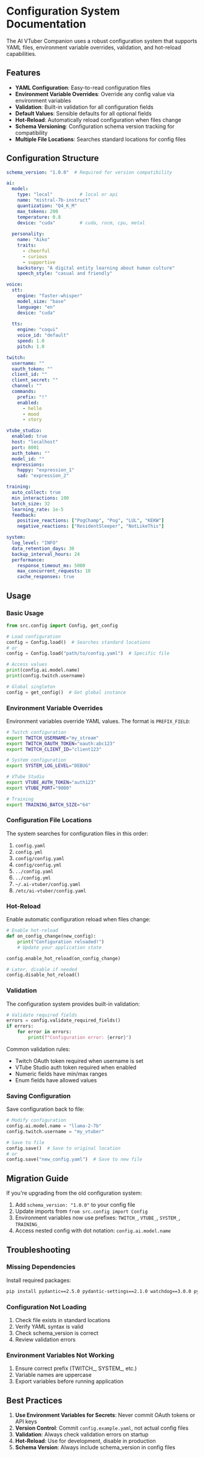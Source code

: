 # Configuration System Documentation

The AI VTuber Companion uses a robust configuration system that supports YAML files, environment variable overrides, validation, and hot-reload capabilities.

## Features

- **YAML Configuration**: Easy-to-read configuration files
- **Environment Variable Overrides**: Override any config value via environment variables
- **Validation**: Built-in validation for all configuration fields
- **Default Values**: Sensible defaults for all optional fields
- **Hot-Reload**: Automatically reload configuration when files change
- **Schema Versioning**: Configuration schema version tracking for compatibility
- **Multiple File Locations**: Searches standard locations for config files

## Configuration Structure

```yaml
schema_version: "1.0.0"  # Required for version compatibility

ai:
  model:
    type: "local"          # local or api
    name: "mistral-7b-instruct"
    quantization: "Q4_K_M"
    max_tokens: 200
    temperature: 0.8
    device: "cuda"         # cuda, rocm, cpu, metal
    
  personality:
    name: "Aiko"
    traits:
      - cheerful
      - curious
      - supportive
    backstory: "A digital entity learning about human culture"
    speech_style: "casual and friendly"

voice:
  stt:
    engine: "faster-whisper"
    model_size: "base"
    language: "en"
    device: "cuda"
    
  tts:
    engine: "coqui"
    voice_id: "default"
    speed: 1.0
    pitch: 1.0

twitch:
  username: ""
  oauth_token: ""
  client_id: ""
  client_secret: ""
  channel: ""
  commands:
    prefix: "!"
    enabled:
      - hello
      - mood
      - story

vtube_studio:
  enabled: true
  host: "localhost"
  port: 8001
  auth_token: ""
  model_id: ""
  expressions:
    happy: "expression_1"
    sad: "expression_2"

training:
  auto_collect: true
  min_interactions: 100
  batch_size: 32
  learning_rate: 1e-5
  feedback:
    positive_reactions: ["PogChamp", "Pog", "LUL", "KEKW"]
    negative_reactions: ["ResidentSleeper", "NotLikeThis"]

system:
  log_level: "INFO"
  data_retention_days: 30
  backup_interval_hours: 24
  performance:
    response_timeout_ms: 5000
    max_concurrent_requests: 10
    cache_responses: true
```

## Usage

### Basic Usage

```python
from src.config import Config, get_config

# Load configuration
config = Config.load()  # Searches standard locations
# or
config = Config.load("path/to/config.yaml")  # Specific file

# Access values
print(config.ai.model.name)
print(config.twitch.username)

# Global singleton
config = get_config()  # Get global instance
```

### Environment Variable Overrides

Environment variables override YAML values. The format is `PREFIX_FIELD`:

```bash
# Twitch configuration
export TWITCH_USERNAME="my_stream"
export TWITCH_OAUTH_TOKEN="oauth:abc123"
export TWITCH_CLIENT_ID="client123"

# System configuration
export SYSTEM_LOG_LEVEL="DEBUG"

# VTube Studio
export VTUBE_AUTH_TOKEN="auth123"
export VTUBE_PORT="9000"

# Training
export TRAINING_BATCH_SIZE="64"
```

### Configuration File Locations

The system searches for configuration files in this order:

1. `config.yaml`
2. `config.yml`
3. `config/config.yaml`
4. `config/config.yml`
5. `../config.yaml`
6. `../config.yml`
7. `~/.ai-vtuber/config.yaml`
8. `/etc/ai-vtuber/config.yaml`

### Hot-Reload

Enable automatic configuration reload when files change:

```python
# Enable hot-reload
def on_config_change(new_config):
    print("Configuration reloaded!")
    # Update your application state

config.enable_hot_reload(on_config_change)

# Later, disable if needed
config.disable_hot_reload()
```

### Validation

The configuration system provides built-in validation:

```python
# Validate required fields
errors = config.validate_required_fields()
if errors:
    for error in errors:
        print(f"Configuration error: {error}")
```

Common validation rules:
- Twitch OAuth token required when username is set
- VTube Studio auth token required when enabled
- Numeric fields have min/max ranges
- Enum fields have allowed values

### Saving Configuration

Save configuration back to file:

```python
# Modify configuration
config.ai.model.name = "llama-2-7b"
config.twitch.username = "my_vtuber"

# Save to file
config.save()  # Save to original location
# or
config.save("new_config.yaml")  # Save to new file
```

## Migration Guide

If you're upgrading from the old configuration system:

1. Add `schema_version: "1.0.0"` to your config file
2. Update imports from `from src.config import Config` 
3. Environment variables now use prefixes: `TWITCH_`, `VTUBE_`, `SYSTEM_`, `TRAINING_`
4. Access nested config with dot notation: `config.ai.model.name`

## Troubleshooting

### Missing Dependencies

Install required packages:
```bash
pip install pydantic==2.5.0 pydantic-settings==2.1.0 watchdog==3.0.0 pyyaml
```

### Configuration Not Loading

1. Check file exists in standard locations
2. Verify YAML syntax is valid
3. Check schema_version is correct
4. Review validation errors

### Environment Variables Not Working

1. Ensure correct prefix (TWITCH_, SYSTEM_, etc.)
2. Variable names are uppercase
3. Export variables before running application

## Best Practices

1. **Use Environment Variables for Secrets**: Never commit OAuth tokens or API keys
2. **Version Control**: Commit `config.example.yaml`, not actual config files
3. **Validation**: Always check validation errors on startup
4. **Hot-Reload**: Use for development, disable in production
5. **Schema Version**: Always include schema_version in config files
